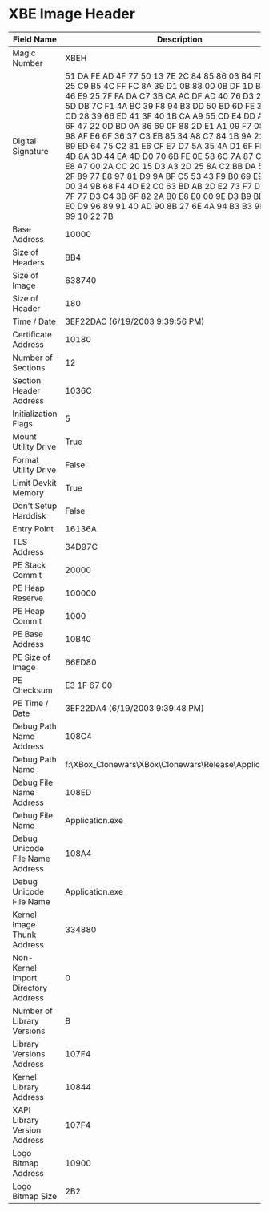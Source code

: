 # XBE Image Header

| Field Name | Description |
|---|---|
| Magic Number | XBEH |
| Digital Signature | 51 DA FE AD 4F 77 50 13 7E 2C 84 85 86 03 B4 FD 15 DB 25 C9 B5 4C FF FC 8A 39 D1 0B 88 00 0B DF 1D B5 D9 EB 46 E9 25 7F FA DA C7 3B CA AC DF AD 40 76 D3 2A 98 8F 5D DB 7C F1 4A BC 39 F8 94 B3 DD 50 BD 6D FE 34 77 7E CD 28 39 66 ED 41 3F 40 1B CA A9 55 CD E4 DD A4 BD 13 6F 47 22 0D BD 0A 86 69 0F 88 2D E1 A1 09 F7 08 09 F8 98 AF E6 6F 36 37 C3 EB 85 34 A8 C7 84 1B 9A 22 F3 14 89 ED 64 75 C2 81 E6 CF E7 D7 5A 35 4A D1 6F FB 2F E6 4D 8A 3D 44 EA 4D D0 70 6B FE 0E 58 6C 7A 87 C9 1F 2C E8 A7 00 2A CC 20 15 D3 A3 2D 25 8A C2 BB DA 56 4F 9F 2F 89 77 E8 97 81 D9 9A BF C5 53 43 F9 B0 69 E9 1A 8F 00 34 9B 68 F4 4D E2 C0 63 BD AB 2D E2 73 F7 D5 90 DC 7F 77 D3 C4 3B 6F 82 2A B0 E8 E0 00 9E D3 B9 BD 51 39 E0 D9 96 89 91 40 AD 90 8B 27 6E 4A 94 B3 B3 9F C1 2D 99 10 22 7B |
| Base Address | 10000 |
| Size of Headers | BB4 |
| Size of Image | 638740 |
| Size of Header | 180 |
| Time / Date | 3EF22DAC (6/19/2003 9:39:56 PM) |
| Certificate Address | 10180 |
| Number of Sections | 12 |
| Section Header Address | 1036C |
| Initialization Flags | 5 |
| Mount Utility Drive | True |
| Format Utility Drive | False |
| Limit Devkit Memory | True |
| Don't Setup Harddisk | False |
| Entry Point | 16136A |
| TLS Address | 34D97C |
| PE Stack Commit | 20000 |
| PE Heap Reserve | 100000 |
| PE Heap Commit | 1000 |
| PE Base Address | 10B40 |
| PE Size of Image | 66ED80 |
| PE Checksum | E3 1F 67 00 |
| PE Time / Date | 3EF22DA4 (6/19/2003 9:39:48 PM) |
| Debug Path Name Address | 108C4 |
| Debug Path Name | f:\XBox_Clonewars\XBox\Clonewars\Release\Application.exe |
| Debug File Name Address | 108ED |
| Debug File Name | Application.exe |
| Debug Unicode File Name Address | 108A4 |
| Debug Unicode File Name | Application.exe |
| Kernel Image Thunk Address | 334880 |
| Non-Kernel Import Directory Address | 0 |
| Number of Library Versions | B |
| Library Versions Address | 107F4 |
| Kernel Library Address | 10844 |
| XAPI Library Version Address | 107F4 |
| Logo Bitmap Address | 10900 |
| Logo Bitmap Size | 2B2 |
